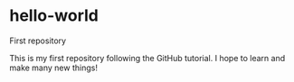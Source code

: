 # hello-world
First repository

This is my first repository following the GitHub tutorial. I hope to learn and make many new things!
